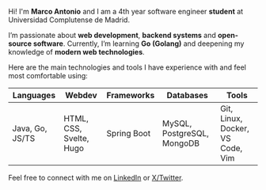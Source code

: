 Hi! I'm **Marco Antonio** and I am a 4th year software engineer **student** at Universidad Complutense de Madrid.

I’m passionate about **web development**, **backend systems** and **open-source software**.
Currently, I’m learning **Go (Golang)** and deepening my knowledge of **modern web technologies**.

Here are the main technologies and tools I have experience with and feel most comfortable using:

<table>
  <thead>
    <tr>
      <th>Languages</th>
      <th>Webdev</th>
      <th>Frameworks</th>
      <th>Databases</th>
      <th>Tools</th>
    </tr>
  </thead>
  <tbody>
    <tr>
      <td data-label="Languages">Java, Go, JS/TS</td>
      <td data-label="Webdev">HTML, CSS, Svelte, Hugo</td>
      <td data-label="Frameworks">Spring Boot</td>
      <td data-label="Databases">MySQL, PostgreSQL, MongoDB</td>
      <td data-label="Tools">Git, Linux, Docker, VS Code, Vim</td>
    </tr>
  </tbody>
</table>

Feel free to connect with me on [LinkedIn](https://www.linkedin.com/in/marco-antonio-p%C3%A9rez-neira-562b42342/) or [X/Twitter](https://www.linkedin.com/in/marco-antonio-p%C3%A9rez-neira-562b42342/).
